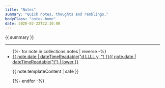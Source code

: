 ```yaml
---
title: "Notes"
summary: "Quick notes, thoughts and ramblings."
bodyClass: "notes-home"
date: 2020-02-22T22:10:00
---
```


{{ summary }}

---

<ul class="[ wrapper flow ] note__list">
{%- for note in collections.notes | reverse -%}
  <li class="note__list-item">
    <article class="[ wrapper flow ] note__summary">
      <a href="{{ note.url }}">
        <time datetime="{{ note.date | dateTime }}">{{ note.date | dateTimeReadable("d LLLL y, ") }}{{ note.date | dateTimeReadable("t") | lower }}</time>
      </a>
      <p>{{ note.templateContent | safe }}</p>
    </article>
  </li>
{%- endfor -%}
</ul>
